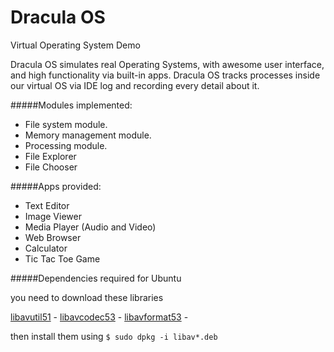 # Dracula OS


Virtual Operating System Demo

Dracula OS simulates real Operating Systems, with awesome user interface, and high functionality via built-in apps.
Dracula OS tracks processes inside our virtual OS via IDE log and recording every detail about it.

#####Modules implemented:
- File system module.
- Memory management module.
- Processing module.
- File Explorer
- File Chooser

#####Apps provided:
- Text Editor 
- Image Viewer
- Media Player (Audio and Video)
- Web Browser
- Calculator
- Tic Tac Toe Game


#####Dependencies required for Ubuntu

you need to download these libraries

[libavutil51](http://security.ubuntu.com/ubuntu/pool/main/liba/libav/libavutil51_0.8.17-0ubuntu0.12.04.1_amd64.deb) - 
[libavcodec53](http://security.ubuntu.com/ubuntu/pool/main/liba/libav/libavcodec53_0.8.17-0ubuntu0.12.04.1_amd64.deb) - 
[libavformat53](http://security.ubuntu.com/ubuntu/pool/main/liba/libav/libavformat53_0.8.17-0ubuntu0.12.04.1_amd64.deb) -

then install them using `$ sudo dpkg -i libav*.deb`
